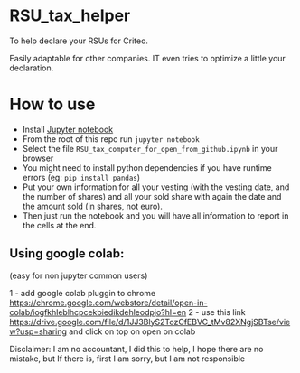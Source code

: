# RSU_tax_helper
To help declare your RSUs for Criteo.

Easily adaptable for other companies. IT even tries to optimize a little your declaration.

How to use
=========

* Install [Jupyter notebook](https://jupyter.org/install)
* From the root of this repo run `jupyter notebook`
* Select the file `RSU_tax_computer_for_open_from_github.ipynb` in your browser
* You might need to install python dependencies if you have runtime errors (eg: `pip install pandas`)
* Put your own information for all your vesting (with the vesting date, and the number of shares) and all your sold share with again the date and the amount sold (in shares, not euro).
* Then just run the notebook and you will have all information to report in the cells at the end.


## Using google colab:
(easy for non jupyter common users)

1 - add google colab pluggin to chrome https://chrome.google.com/webstore/detail/open-in-colab/iogfkhleblhcpcekbiedikdehleodpjo?hl=en
2 - use this link https://drive.google.com/file/d/1JJ3BlyS2TozCfEBVC_tMv82XNgjSBTse/view?usp=sharing and click on top on open on colab

Disclaimer: I am no accountant, I did this to help, I hope there are no mistake, but If there is, first I am sorry, but I am not responsible
